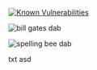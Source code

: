 [![Known Vulnerabilities](https://snyk.io/test/github/tangsauce/dotfiles/badge.svg?targetFile=package.json)](https://snyk.io/test/github/tangsauce/dotfiles?targetFile=package.json)

![bill gates dab](https://media.giphy.com/media/l0K4mbH4lKBhAPFU4/giphy.gif)

![spelling bee dab](https://media.giphy.com/media/5zKGCHBd8x5GE/giphy.gif)

txt
asd
